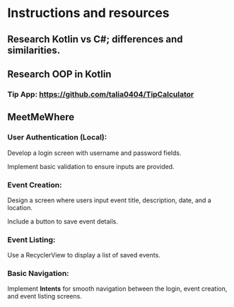 # Instructions and resources

## Research  Kotlin vs C#; differences and similarities. 
## Research OOP  in Kotlin 

### Tip App: https://github.com/talia0404/TipCalculator

## MeetMeWhere

### User Authentication (Local):

Develop a login screen with username and password fields.

Implement basic validation to ensure inputs are provided.



### Event Creation:

Design a screen where users input event title, description, date, and a location.

Include a button to save event details.



### Event Listing:

Use a RecyclerView to display a list of saved events.



### Basic Navigation:

Implement **Intents** for smooth navigation between the login, event creation, and event listing screens.





